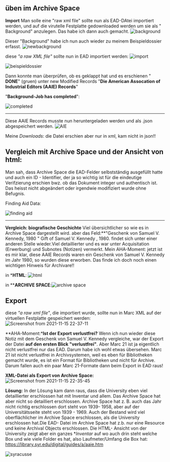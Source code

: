 **üben im Archive Space**
---------------------------------


**Import**
Man solle eine "raw xml file" sollte nun als EAD-DAtei importiert werden, und auf die virutelle Festplatte gedownloaded werden um sie als " Background" anzulegen.
Das habe ich dann auch gemacht.
![background](https://user-images.githubusercontent.com/90834735/151774371-6600fdaa-1c1b-44a7-aa10-0004115a497d.png)



Dieser "Background" habe ich nun auch wieder zu meinem Beispieldossier erfasst.
![newbackground](https://user-images.githubusercontent.com/90834735/151774420-df986d9b-f45f-4f92-87a7-3f54fde7fd1f.png)



diese  _"a raw XML file"_ sollte nun in EAD importiert werden:
![import](https://user-images.githubusercontent.com/90834735/151774456-73643e9e-cdf4-4586-96f2-250277ce8a06.png)

![beispieldossier](https://user-images.githubusercontent.com/90834735/151774476-fb15df8c-5f1d-41f3-a817-dcc1533e43f7.png)


Dann konnte man überprüfen, ob es geklappt hat und es erschienen " **DONE**" (gruen) unter new Modified Records "**Die American Assocation of Industrial Editors (AAIE) Records**"

"**Background-Job has completed**":

![completed](https://user-images.githubusercontent.com/90834735/151774527-e97f2a46-c55d-4567-819e-a12e23baaf9f.png)


------------------------------



Diese AAIE Records musste nun heruntergeladen werden und als .json abgespeichert werden.
![AIE](https://user-images.githubusercontent.com/90834735/151774588-003c16ca-5142-4e08-b5b2-77dac40eccfd.png)


Meine *Downloads*:   die Datei erschien aber nur in xml, kam nicht in json!!





Vergleich mit Archive Space und der Ansicht von html:
------------------------------------------------------------


Man sah, dass Archive Space die EAD-Felder selbstständig ausgefüllt hatte und auch ein ID - Identifier, der ja so wichtig ist für die eindeutige Verifzierung erschien bwz. ob das Dokument integer und authentisch ist. Das heisst nicht abgeändert oder irgendwie modifiziert wurde ohne Befugnis.


Finding Aid Data:

![finding aid](https://user-images.githubusercontent.com/90834735/151774660-0d3b1c8b-2aab-429e-8cb8-9add6e137807.png)


----------------------------------------------------------------

**Vergleich: biografische Geschichte**
Viel übersichtlicher so wie es in Archive Space dargestellt wird. aber das Feld:**"Geschenk von Samuel V. Kennedy, 1980 " <subfield code="a">Gift of Samuel V. Kennedy , 1980.</subfield> findet sich unter einer anderen Stelle wieder.Viel detaillierter und es war unter Acquisitation (Erwerbung) und Subnotes (Notizen) vermerkt. 
Mein AHA-Moment: jetzt ist es mir klar, diese AAIE Records  waren ein Geschenk von Samuel V. Kennedy im Jahr 1980, so wurden diese erworben. Das finde ich doch noch einen wichtigen Hinweis für Archivare!!

in ***HTML**: ![html](https://user-images.githubusercontent.com/90834735/151774722-aabab553-af47-4183-b414-0f6759019c80.png)



in ****ARCHIVE SPACE**:![archive space](https://user-images.githubusercontent.com/90834735/151774748-72a48fe2-4469-410e-b853-53afdbd66f69.png)




Export
----

diese _"a raw xml file"_, die importiert wurde, sollte nun in Marc XML auf der virtuellen Festplatte gespeichert werden:
![Screenshot from 2021-11-15 22-37-11](https://user-images.githubusercontent.com/90834735/141857327-b585f9a9-c339-4cc4-ba28-f5427f8ccafd.png)


**AHA-Moment:***Ist der Export verlustfrei?**
Wenn ich nun wieder diese Notiz mit dem Geschenk von Samuel V. Kennedy vergleiche, war der Export der Datei **auf den ersten Blick "verlustfrei"**. Aber Marc 21 ist ja eigentlich nicht verlustfrei nur das EAD. Darum habe ich wohl etwas übersehen. Marc 21 ist nicht verlustfrei in Archivsystemen, weil es eben für Bibliotheken gemacht wurde, es ist ein Format für Bibliotheken und nicht für Archive. Darum fallen auch ein paar Marc 21-Formate dann beim Export in EAD raus!



**XML-Datei als Export von Archive Space:**
![Screenshot from 2021-11-15 22-35-45](https://user-images.githubusercontent.com/90834735/141857341-37b8e6f7-0f03-4c62-9103-f0437e13135f.png)


**Lösung:** In der Lösung kam dann raus, dass die University eben viel detaillierter erschlossen hat mit Inventar und allem. Das Archive Space hat aber nicht so detailliert erschlossen. Archive Space hat z. B. auch das Jahr nicht richtig erschlossen dort steht von 1939- 1958, aber auf der Universitätsseite steht von 1939 - 1969. Auch der Bestand wird viel oberflächlicher im Archive Space erschlossen, als die University erschlossen hat.Die EAD- Datei im Archive Space hat z.b. nur eine Resource und keine Archival Objects erschlossen. Die HTML- Ansicht von der University zeigt aber ein ganzes **Inventar* auf wo auch drin steht welche Box und wie viele Folder es hat, also Laufmeter/Umfang die Box hat:
https://library.syr.edu/digital/guides/a/aaie.htm


![syracusse](https://user-images.githubusercontent.com/90834735/151774990-4aed8468-0d68-4e85-8af4-a69fdf92f623.png)




